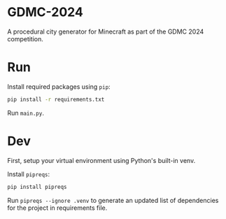 # GDMC-2024
A procedural city generator for Minecraft as part of the GDMC 2024 competition. 

# Run

Install required packages using `pip`:
```bash
pip install -r requirements.txt
```

Run `main.py`.

# Dev 

First, setup your virtual environment using Python's built-in venv.

Install `pipreqs`:
```bash
pip install pipreqs
```

Run `pipreqs --ignore .venv` to generate an updated list of dependencies for the project in requirements file.
